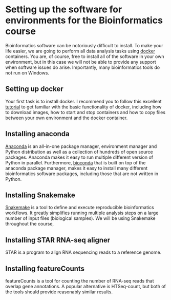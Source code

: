 # Setting up the software for environments for the Bioinformatics course

Bioinformatics software can be notoriously difficult to install. To make your life easier, we are going to perform all data analysis tasks using [docker](https://www.docker.com/) containers. You are, of course, free to install all of the software in your own environment, but in this case we will not be able to provide any support when software issues do arise. Importantly, many bioinformatics tools do not run on Windows.

## Setting up docker
Your first task is to install docker. I recommend you to follow this excellent [tutorial](http://seankross.com/2017/09/17/Enough-Docker-to-be-Dangerous.html) to get familiar with the basic functionality of docker, including how to download images, how to start and stop containers and how to copy files between your own environment and the docker container.

## Installing anaconda
[Anaconda](https://www.anaconda.com/download) is an all-in-one package manager, environment manager and Python distribution as well as a collection of hundreds of open source packages. Anaconda makes it easy to run multiple different version of Python in parallel. Furthermore, [bioconda](https://bioconda.github.io/) that is built on top of the anaconda package manager, makes it easy to install many different bioinformatics software packages, including those that are not written in Python.

## Installing Snakemake
[Snakemake](http://snakemake.readthedocs.io/en/latest/) is a tool to define and execute reproducible bioinformatics workflows. It greatly simplifies running multiple analysis steps on a large number of input files (biological samples). We will be using Snakemake throughout the course, 

## Installing STAR RNA-seq aligner
STAR is a program to align RNA sequencing reads to a reference genome.

## Installing featureCounts
featureCounts is a tool for counting the number of RNA-seq reads that overlap gene annotations. A popular alternative is HTSeq-count, but both of the tools should provide reasonably similar results.




<!--stackedit_data:
eyJoaXN0b3J5IjpbLTc0MzU4NDU5N119
-->